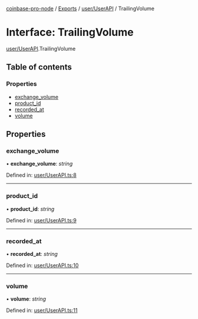 [coinbase-pro-node](../README.md) / [Exports](../modules.md) / [user/UserAPI](../modules/user_userapi.md) / TrailingVolume

# Interface: TrailingVolume

[user/UserAPI](../modules/user_userapi.md).TrailingVolume

## Table of contents

### Properties

- [exchange_volume](user_userapi.trailingvolume.md#exchange_volume)
- [product_id](user_userapi.trailingvolume.md#product_id)
- [recorded_at](user_userapi.trailingvolume.md#recorded_at)
- [volume](user_userapi.trailingvolume.md#volume)

## Properties

### exchange_volume

• **exchange_volume**: _string_

Defined in: [user/UserAPI.ts:8](https://github.com/bennycode/coinbase-pro-node/blob/845b71d/src/user/UserAPI.ts#L8)

---

### product_id

• **product_id**: _string_

Defined in: [user/UserAPI.ts:9](https://github.com/bennycode/coinbase-pro-node/blob/845b71d/src/user/UserAPI.ts#L9)

---

### recorded_at

• **recorded_at**: _string_

Defined in: [user/UserAPI.ts:10](https://github.com/bennycode/coinbase-pro-node/blob/845b71d/src/user/UserAPI.ts#L10)

---

### volume

• **volume**: _string_

Defined in: [user/UserAPI.ts:11](https://github.com/bennycode/coinbase-pro-node/blob/845b71d/src/user/UserAPI.ts#L11)
